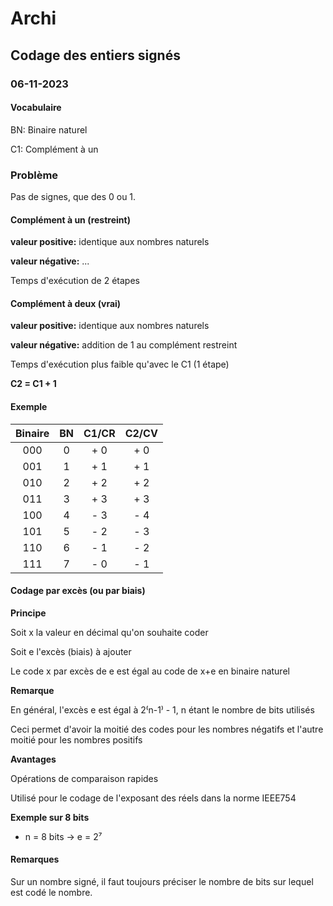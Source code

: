 # Archi

## Codage des entiers signés

### 06-11-2023

#### Vocabulaire

BN: Binaire naturel

C1: Complément à un

### Problème

Pas de signes, que des 0 ou 1.

#### Complément à un (restreint)

**valeur positive:** identique aux nombres naturels

**valeur négative:** ...

Temps d'exécution de 2 étapes

#### Complément à deux (vrai)

**valeur positive:** identique aux nombres naturels

**valeur négative:** addition de 1 au complément restreint

Temps d'exécution plus faible qu'avec le C1 (1 étape)

**C2 = C1 + 1**

#### Exemple

| Binaire | BN  | C1/CR | C2/CV |
|:-------:|:---:|:-----:|:-----:|
| 000     | 0   | + 0   | + 0   |
| 001     | 1   | + 1   | + 1   |
| 010     | 2   | + 2   | + 2   |
| 011     | 3   | + 3   | + 3   |
| 100     | 4   | - 3   | - 4   |
| 101     | 5   | - 2   | - 3   |
| 110     | 6   | - 1   | - 2   |
| 111     | 7   | - 0   | - 1   |

#### Codage par excès (ou par biais)

**Principe**

Soit x la valeur en décimal qu'on souhaite coder

Soit e l'excès (biais) à ajouter

Le code x par excès de e est égal au code de x+e en binaire naturel

**Remarque**

En général, l'excès e est égal à 2⁽n-1⁾ - 1, n étant le nombre de bits utilisés

Ceci permet d'avoir la moitié des codes pour les nombres négatifs et l'autre moitié pour les nombres positifs

**Avantages**

Opérations de comparaison rapides

Utilisé pour le codage de l'exposant des réels dans la norme IEEE754

**Exemple sur 8 bits**

- n = 8 bits -> e = 2⁷

#### Remarques

Sur un nombre signé, il faut toujours préciser le nombre de bits sur lequel est codé le nombre.
